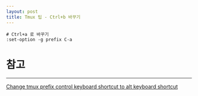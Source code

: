 ```yaml
---
layout: post
title: Tmux 팁 - Ctrl+b 바꾸기
---
```

```
# Ctrl+a 로 바꾸기
:set-option -g prefix C-a
```

# 참고
---
[Change tmux prefix control keyboard shortcut to alt keyboard shortcut](https://unix.stackexchange.com/questions/38436/change-tmux-prefix-control-keyboard-shortcut-to-alt-keyboard-shortcut)


